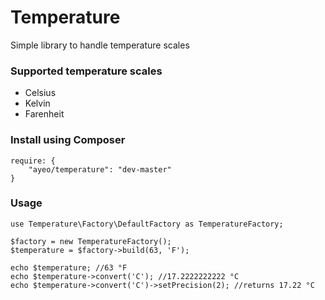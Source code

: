 Temperature
===========

Simple library to handle temperature scales

### Supported temperature scales
* Celsius
* Kelvin
* Farenheit

### Install using Composer
```
require: {
	"ayeo/temperature": "dev-master"
}
```

### Usage
```
use Temperature\Factory\DefaultFactory as TemperatureFactory;

$factory = new TemperatureFactory();
$temperature = $factory->build(63, 'F');

echo $temperature; //63 °F
echo $temperature->convert('C'); //17.2222222222 °C
echo $temperature->convert('C')->setPrecision(2); //returns 17.22 °C
```

